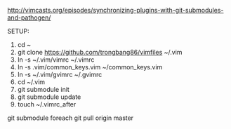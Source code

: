 http://vimcasts.org/episodes/synchronizing-plugins-with-git-submodules-and-pathogen/

SETUP:

1. cd ~
2. git clone https://github.com/trongbang86/vimfiles ~/.vim
3. ln -s ~/.vim/vimrc ~/.vimrc
4. ln -s .vim/common_keys.vim ~/common_keys.vim
5. ln -s ~/.vim/gvimrc ~/.gvimrc
6. cd ~/.vim
7. git submodule init
8. git submodule update
9. touch ~/.vimrc_after

git submodule foreach git pull origin master

